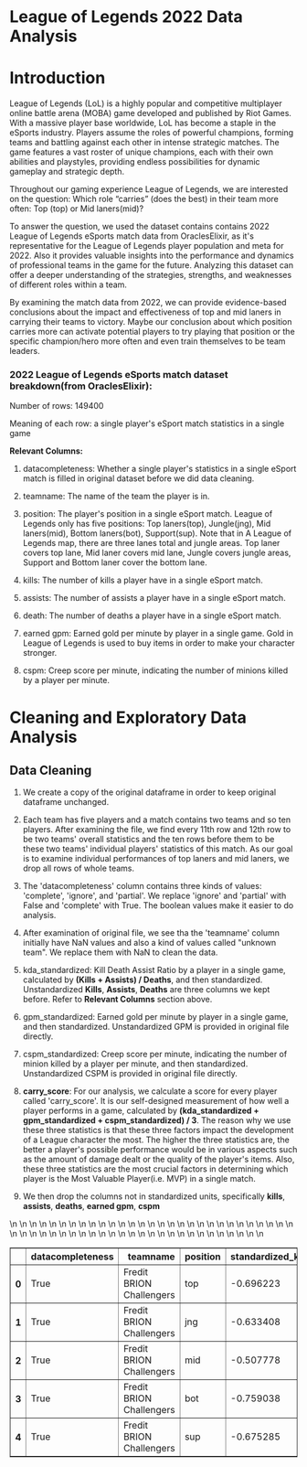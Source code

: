 # League of Legends 2022 Data Analysis



# Introduction
League of Legends (LoL) is a highly popular and competitive multiplayer online battle arena (MOBA) game developed and published by Riot Games. With a massive player base worldwide, LoL has become a staple in the eSports industry. Players assume the roles of powerful champions, forming teams and battling against each other in intense strategic matches. The game features a vast roster of unique champions, each with their own abilities and playstyles, providing endless possibilities for dynamic gameplay and strategic depth. 

Throughout our gaming experience League of Legends, we are interested on the question: Which role “carries” (does the best) in their team more often: Top (top) or Mid laners(mid)? 

To answer the question, we used the dataset contains contains 2022 League of Legends eSports match data from OraclesElixir, as it's representative for the League of Legends player population and meta for 2022. Also it provides valuable insights into the performance and dynamics of professional teams in the game for the future. Analyzing this dataset can offer a deeper understanding of the strategies, strengths, and weaknesses of different roles within a team.

By examining the match data from 2022, we can provide evidence-based conclusions about the impact and effectiveness of top and mid laners in carrying their teams to victory.
Maybe our conclusion about which position carries more can activate potential players to try playing that position or the specific champion/hero more often and even train themselves to be team leaders.


### 2022 League of Legends eSports match dataset breakdown(from OraclesElixir): ###


Number of rows: 149400

Meaning of each row: a single player's eSport match statistics in a single game


**Relevant Columns:**

1. datacompleteness: Whether a single player's statistics in a single eSport match is filled in original dataset before we did data cleaning. 

2. teamname: The name of the team the player is in.

3. position: The player's position in a single eSport match. League of Legends only has five positions: Top laners(top), Jungle(jng), Mid laners(mid), Bottom laners(bot), Support(sup). Note that in A League of Legends map, there are three lanes total and jungle areas. Top laner covers top lane, Mid laner covers mid lane, Jungle covers jungle areas, Support and Bottom laner cover the bottom lane.

4. kills: The number of kills a player have in a single eSport match.

5. assists: The number of assists a player have in a single eSport match.

6. death: The number of deaths a player have in a single eSport match.

7. earned gpm: Earned gold per minute by player in a single game. Gold in League of Legends is used to buy items in order to make your character stronger.

8. cspm: Creep score per minute, indicating the number of minions killed by a player per minute.



# Cleaning and Exploratory Data Analysis


## Data Cleaning

1. We create a copy of the original dataframe in order to keep original dataframe unchanged.

2. Each team has five players and a match contains two teams and so ten players. After examining the file, we find every 11th row and 12th row to be two teams' overall statistics and the ten rows before them to be these two teams' individual players' statistics of this match. As our goal is to examine individual performances of top laners and mid laners, we drop all rows of whole teams.

3. The 'datacompleteness' column contains three kinds of values: 'complete', 'ignore', and 'partial'.
We replace 'ignore' and 'partial' with False and 'complete' with True.
The boolean values make it easier to do analysis.

4. After examination of original file, we see tha the 'teamname' column initially have NaN values and 
also a kind of values called "unknown team". We replace them with NaN to clean the data.

5. kda_standardized: Kill Death Assist Ratio by a player in a single game, calculated by 
**(Kills + Assists) / Deaths**, and then standardized. Unstandardized **Kills**, **Assists**, **Deaths** are three columns we kept before. Refer to **Relevant Columns** section above.

6. gpm_standardized: Earned gold per minute by player in a single game, and then standardized. Unstandardized GPM is provided in original file directly.

7. cspm_standardized: Creep score per minute, indicating the number of minion killed by a player per minute, and then standardized. Unstandardized CSPM is provided in original file directly.

8. **carry_score**: For our analysis, we calculate a score for every player called 'carry_score'. It is our self-designed measurement of how well a player performs in a game, calculated by **(kda_standardized + gpm_standardized + cspm_standardized) / 3**. The reason why we use these three statistics is that these three factors impact the development of a League character the most. The higher the three statistics are, the better a player's possible performance would be in various aspects such as the amount of damage dealt or the quality of the player's items. Also, these three statistics are the most crucial factors in determining which player is the Most Valuable Player(i.e. MVP) in a single match.

9. We then drop the columns not in standardized units, specifically **kills**, **assists**, **deaths**, **earned gpm**, **cspm**

<table border="1" class="dataframe">  <thead>    <tr style="text-align: right;">      <th></th>      <th>datacompleteness</th>      <th>teamname</th>      <th>position</th>      <th>standardized_kda</th>      <th>standardized_gpm</th>      <th>standardized_cspm</th>      <th>carry_score</th>\n    </tr>\n  </thead>\n  <tbody>\n    <tr>\n      <th>0</th>\n      <td>True</td>\n      <td>Fredit BRION Challengers</td>\n      <td>top</td>\n      <td>-0.696223</td>\n      <td>0.242621</td>\n      <td>0.563221</td>\n      <td>0.036540</td>\n    </tr>\n    <tr>\n      <th>1</th>\n      <td>True</td>\n      <td>Fredit BRION Challengers</td>\n      <td>jng</td>\n      <td>-0.633408</td>\n      <td>-0.472720</td>\n      <td>-0.373760</td>\n      <td>-0.493296</td>\n    </tr>\n    <tr>\n      <th>2</th>\n      <td>True</td>\n      <td>Fredit BRION Challengers</td>\n      <td>mid</td>\n      <td>-0.507778</td>\n      <td>-0.242903</td>\n      <td>0.134244</td>\n      <td>-0.205479</td>\n    </tr>\n    <tr>\n      <th>3</th>\n      <td>True</td>\n      <td>Fredit BRION Challengers</td>\n      <td>bot</td>\n      <td>-0.759038</td>\n      <td>0.111582</td>\n      <td>0.506755</td>\n      <td>-0.046900</td>\n    </tr>\n    <tr>\n      <th>4</th>\n      <td>True</td>\n      <td>Fredit BRION Challengers</td>\n      <td>sup</td>\n      <td>-0.675285</td>\n      <td>-1.452530</td>\n      <td>-1.570384</td>\n      <td>-1.232733</td>\n    </tr>\n  </tbody>\n</table>